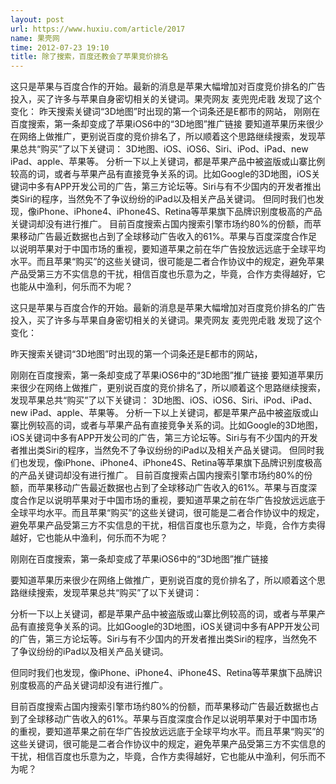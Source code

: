 ```yaml
---
layout: post
url: https://www.huxiu.com/article/2017
name: 果壳网
time: 2012-07-23 19:10
title: 除了搜索，百度还教会了苹果竞价排名
---
```

这只是苹果与百度合作的开始。最新的消息是苹果大幅增加对百度竞价排名的广告投入，买了许多与苹果自身密切相关的关键词。果壳网友 麦兜兜虍戨 发现了这个变化： 昨天搜索关键词“3D地图”时出现的第一个词条还是E都市的网站， 刚刚在百度搜索，第一条却变成了苹果iOS6中的“3D地图”推广链接 要知道苹果历来很少在网络上做推广，更别说百度的竞价排名了，所以顺着这个思路继续搜索，发现苹果总共“购买”了以下关键词： 3D地图、iOS、iOS6、Siri、iPod、iPad、new iPad、apple、苹果等。 分析一下以上关键词，都是苹果产品中被盗版或山寨比例较高的词，或者与苹果产品有直接竞争关系的词。比如Google的3D地图，iOS关键词中多有APP开发公司的广告，第三方论坛等。Siri与有不少国内的开发者推出类Siri的程序，当然免不了争议纷纷的iPad以及相关产品关键词。 但同时我们也发现，像iPhone、iPhone4、iPhone4S、Retina等苹果旗下品牌识别度极高的产品关键词却没有进行推广。 目前百度搜索占国内搜索引擎市场约80%的份额，而苹果移动广告最近数据也占到了全球移动广告收入的61%。苹果与百度深度合作足以说明苹果对于中国市场的重视，要知道苹果之前在华广告投放远远底于全球平均水平。而且苹果“购买”的这些关键词，很可能是二者合作协议中的规定，避免苹果产品受第三方不实信息的干扰，相信百度也乐意为之，毕竟，合作方卖得越好，它也能从中渔利，何乐而不为呢？

这只是苹果与百度合作的开始。最新的消息是苹果大幅增加对百度竞价排名的广告投入，买了许多与苹果自身密切相关的关键词。果壳网友 麦兜兜虍戨 发现了这个变化：

昨天搜索关键词“3D地图”时出现的第一个词条还是E都市的网站，

刚刚在百度搜索，第一条却变成了苹果iOS6中的“3D地图”推广链接 要知道苹果历来很少在网络上做推广，更别说百度的竞价排名了，所以顺着这个思路继续搜索，发现苹果总共“购买”了以下关键词： 3D地图、iOS、iOS6、Siri、iPod、iPad、new iPad、apple、苹果等。 分析一下以上关键词，都是苹果产品中被盗版或山寨比例较高的词，或者与苹果产品有直接竞争关系的词。比如Google的3D地图，iOS关键词中多有APP开发公司的广告，第三方论坛等。Siri与有不少国内的开发者推出类Siri的程序，当然免不了争议纷纷的iPad以及相关产品关键词。 但同时我们也发现，像iPhone、iPhone4、iPhone4S、Retina等苹果旗下品牌识别度极高的产品关键词却没有进行推广。 目前百度搜索占国内搜索引擎市场约80%的份额，而苹果移动广告最近数据也占到了全球移动广告收入的61%。苹果与百度深度合作足以说明苹果对于中国市场的重视，要知道苹果之前在华广告投放远远底于全球平均水平。而且苹果“购买”的这些关键词，很可能是二者合作协议中的规定，避免苹果产品受第三方不实信息的干扰，相信百度也乐意为之，毕竟，合作方卖得越好，它也能从中渔利，何乐而不为呢？

刚刚在百度搜索，第一条却变成了苹果iOS6中的“3D地图”推广链接

要知道苹果历来很少在网络上做推广，更别说百度的竞价排名了，所以顺着这个思路继续搜索，发现苹果总共“购买”了以下关键词：

分析一下以上关键词，都是苹果产品中被盗版或山寨比例较高的词，或者与苹果产品有直接竞争关系的词。比如Google的3D地图，iOS关键词中多有APP开发公司的广告，第三方论坛等。Siri与有不少国内的开发者推出类Siri的程序，当然免不了争议纷纷的iPad以及相关产品关键词。

但同时我们也发现，像iPhone、iPhone4、iPhone4S、Retina等苹果旗下品牌识别度极高的产品关键词却没有进行推广。

目前百度搜索占国内搜索引擎市场约80%的份额，而苹果移动广告最近数据也占到了全球移动广告收入的61%。苹果与百度深度合作足以说明苹果对于中国市场的重视，要知道苹果之前在华广告投放远远底于全球平均水平。而且苹果“购买”的这些关键词，很可能是二者合作协议中的规定，避免苹果产品受第三方不实信息的干扰，相信百度也乐意为之，毕竟，合作方卖得越好，它也能从中渔利，何乐而不为呢？

